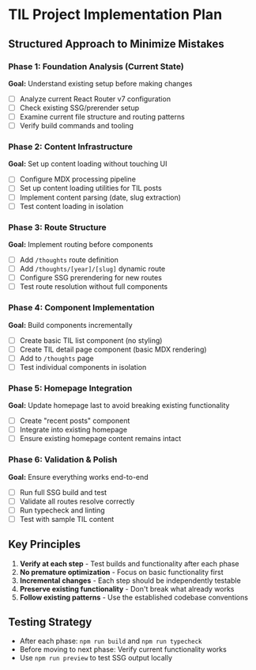 # TIL Project Implementation Plan

## Structured Approach to Minimize Mistakes

### Phase 1: Foundation Analysis (Current State)
**Goal:** Understand existing setup before making changes
- [ ] Analyze current React Router v7 configuration
- [ ] Check existing SSG/prerender setup
- [ ] Examine current file structure and routing patterns
- [ ] Verify build commands and tooling

### Phase 2: Content Infrastructure
**Goal:** Set up content loading without touching UI
- [ ] Configure MDX processing pipeline
- [ ] Set up content loading utilities for TIL posts
- [ ] Implement content parsing (date, slug extraction)
- [ ] Test content loading in isolation

### Phase 3: Route Structure
**Goal:** Implement routing before components
- [ ] Add `/thoughts` route definition
- [ ] Add `/thoughts/[year]/[slug]` dynamic route
- [ ] Configure SSG prerendering for new routes
- [ ] Test route resolution without full components

### Phase 4: Component Implementation
**Goal:** Build components incrementally
- [ ] Create basic TIL list component (no styling)
- [ ] Create TIL detail page component (basic MDX rendering)
- [ ] Add to `/thoughts` page
- [ ] Test individual components in isolation

### Phase 5: Homepage Integration
**Goal:** Update homepage last to avoid breaking existing functionality
- [ ] Create "recent posts" component
- [ ] Integrate into existing homepage
- [ ] Ensure existing homepage content remains intact

### Phase 6: Validation & Polish
**Goal:** Ensure everything works end-to-end
- [ ] Run full SSG build and test
- [ ] Validate all routes resolve correctly
- [ ] Run typecheck and linting
- [ ] Test with sample TIL content

## Key Principles
1. **Verify at each step** - Test builds and functionality after each phase
2. **No premature optimization** - Focus on basic functionality first
3. **Incremental changes** - Each step should be independently testable
4. **Preserve existing functionality** - Don't break what already works
5. **Follow existing patterns** - Use the established codebase conventions

## Testing Strategy
- After each phase: `npm run build` and `npm run typecheck`
- Before moving to next phase: Verify current functionality works
- Use `npm run preview` to test SSG output locally